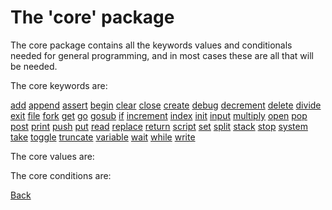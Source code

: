 # The 'core' package

The core package contains all the keywords values and conditionals needed for general programming, and in most cases these are all that will be needed.

The core keywords are:

[add](core/add.md) [append](core/append.md) [assert](core/assert.md) [begin](core/begin.md) [clear](core/clear.md) [close](core/close.md) [create](core/create.md) [debug](core/debug.md) [decrement](core/decrement.md) [delete](core/delete.md) [divide](core/divide.md) [exit](core/exit.md) [file](core/file.md) [fork](core/fork.md) [get](core/get.md) [go](core/go.md) [gosub](core/gosub.md) [if](core/if.md) [increment](core/increment.md) [index](core/index.md) [init](core/init.md) [input](core/input.md) [multiply](core/multiply.md) [open](core/open.md) [pop](core/pop.md) [post](core/post.md) [print](core/print.md) [push](core/push.md) [put](core/put.md) [read](core/read.md) [replace](core/replace.md) [return](core/return.md) [script](core/script.md) [set](core/set.md) [split](core/split.md) [stack](core/stack.md) [stop](core/stop.md) [system](core/system.md) [take](core/take.md) [toggle](core/toggle.md) [truncate](core/truncate.md) [variable](core/variable.md) [wait](core/wait.md) [while](core/while.md) [write](core/write.md)

The core values are:


The core conditions are:

[Back](../README.md)
